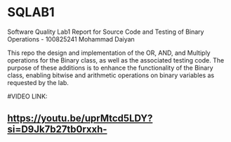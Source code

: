 # SQLAB1
Software Quality Lab1
Report for Source Code and Testing of Binary Operations - 100825241
Mohammad Daiyan

This repo the design and implementation of the OR, AND, and Multiply operations for the Binary class, as well as the associated testing code. The purpose of these additions is to enhance the functionality of the Binary class, enabling bitwise and arithmetic operations on binary variables as requested by the lab.


#VIDEO LINK:
## https://youtu.be/uprMtcd5LDY?si=D9Jk7b27tb0rxxh-
